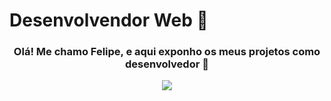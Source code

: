 ### <h1>Desenvolvendor Web 🦉</h1>

  <div>
  <a align="center">
    <h3>Olá! Me chamo Felipe, e aqui exponho os meus projetos como desenvolvedor 🤠</h3>

 <p align="center">
  <a href="https://skillicons.dev">
    <img src="https://skillicons.dev/icons?i=git,js,php,python,mysql,react,mongodb,linux,express,nodejs,css,html" />
  </a>
</p>

  <a/>
  <div/>
